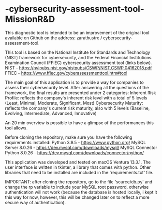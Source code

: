 # -cybersecurity-assessment-tool-MissionR&D

This diagnostic tool is intended to be an improvement of the original tool available on Github on the address: zarathustre / cybersecurity-assessment-tool. 


This tool is based on the National Institute for Standards and Technology (NIST) framework for cybersecurity, and the Federal Financial Institutions Examination Council (FFIEC) cybersecurity assessment tool (links below).
    NIST - https://nvlpubs.nist.gov/nistpubs/CSWP/NIST.CSWP.04162018.pdf
    FFIEC - https://www.ffiec.gov/cyberassessmenttool.htm#tool


The main goal of this application is to provide a way for companies to assess their cybersecurity level. After answering all the questions of the framework, the final results are presented under 2 categories:
    Inherent Risk Profile: reflects the company's inherent risk level with a total of 5 levels (Least, Minimal, Moderate, Significant, Most)
    Cybersecurity Maturity: reflects the company's current risk maturity, also with 5 levels (Baseline, Evolving, Intermediate, Advanced, Innovative)
    
    
An 20 min overview is possible to have a glimpse of the performances this tool allows. 


Before cloning the repository, make sure you have the following requirements installed:
    Python 3.9.5 - https://www.python.org/
    MySQL Server 8.0.26 - https://dev.mysql.com/downloads/mysql/
    MySQL Connector Python 8.0.26 - https://dev.mysql.com/downloads/connector/python/


This application was developed and tested on macOS Ventura 13.3.1. The user interface is written in tkinter, a library that comes with python. Other libraries that need to be installed are included in the 'requirements.txt' file.


IMPORTANT: after cloning the repository, go to the file 'source/db.py' and change the rp variable to include your MySQL root password, otherwise authentication will not work (because the database is hosted locally, i kept it this way for now, however, this will be changed later on to reflect a more secure way of authentication).
